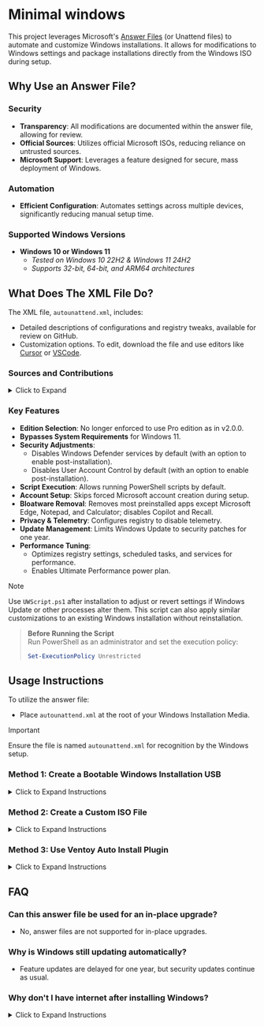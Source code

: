 # Minimal windows

This project leverages Microsoft's [Answer Files](https://learn.microsoft.com/en-us/windows-hardware/manufacture/desktop/update-windows-settings-and-scripts-create-your-own-answer-file-sxs?view=windows-11) (or Unattend files) to automate and customize Windows installations. It allows for modifications to Windows settings and package installations directly from the Windows ISO during setup.

## Why Use an Answer File?

### Security
- **Transparency**: All modifications are documented within the answer file, allowing for review.
- **Official Sources**: Utilizes official Microsoft ISOs, reducing reliance on untrusted sources.
- **Microsoft Support**: Leverages a feature designed for secure, mass deployment of Windows.

### Automation
- **Efficient Configuration**: Automates settings across multiple devices, significantly reducing manual setup time.

### Supported Windows Versions
- **Windows 10 or Windows 11**  
  - *Tested on Windows 10 22H2 & Windows 11 24H2*
  - *Supports 32-bit, 64-bit, and ARM64 architectures*

## What Does The XML File Do?

The XML file, `autounattend.xml`, includes:
- Detailed descriptions of configurations and registry tweaks, available for review on GitHub.
- Customization options. To edit, download the file and use editors like [Cursor](https://www.cursor.com/) or [VSCode](https://code.visualstudio.com/).

### Sources and Contributions

<details>
  <summary>Click to Expand</summary>

- **Base Answer File Generation**:  
  - [Schneegans Unattend Generator](https://schneegans.de/windows/unattend-generator/)
- **Tweaks & Optimizations**:  
  - [ChrisTitusTech WinUtil](https://github.com/ChrisTitusTech/winutil)
  - [FR33THY's Ultimate Windows Optimization Guide](https://github.com/FR33THYFR33THY/Ultimate-Windows-Optimization-Guide)
- **Additional Tweaks**:  
  - [Tiny11Builder](https://github.com/ntdevlabs/tiny11builder)
  - [Ten Forums](https://www.tenforums.com/)
  - [Eleven Forum](https://www.elevenforum.com/)
  - [Winaero Tweaker](https://winaerotweaker.com/)

</details>

### Key Features

- **Edition Selection**: No longer enforced to use Pro edition as in v2.0.0.
- **Bypasses System Requirements** for Windows 11.
- **Security Adjustments**: 
  - Disables Windows Defender services by default (with an option to enable post-installation).
  - Disables User Account Control by default (with an option to enable post-installation).
- **Script Execution**: Allows running PowerShell scripts by default.
- **Account Setup**: Skips forced Microsoft account creation during setup.
- **Bloatware Removal**: Removes most preinstalled apps except Microsoft Edge, Notepad, and Calculator; disables Copilot and Recall.
- **Privacy & Telemetry**: Configures registry to disable telemetry.
- **Update Management**: Limits Windows Update to security patches for one year.
- **Performance Tuning**: 
  - Optimizes registry settings, scheduled tasks, and services for performance.
  - Enables Ultimate Performance power plan.

> [!NOTE]  
> Use `UWScript.ps1` after installation to adjust or revert settings if Windows Update or other processes alter them. This script can also apply similar customizations to an existing Windows installation without reinstallation.

> **Before Running the Script**  
> Run PowerShell as an administrator and set the execution policy:
> ```powershell
> Set-ExecutionPolicy Unrestricted
> ```

## Usage Instructions

To utilize the answer file:

- Place `autounattend.xml` at the root of your Windows Installation Media.

> [!IMPORTANT]  
> Ensure the file is named `autounattend.xml` for recognition by the Windows setup.

### Method 1: Create a Bootable Windows Installation USB

<details>
  <summary>Click to Expand Instructions</summary>

  1. **Download** `autounattend.xml`.
  2. **Create Bootable USB**: Use [Rufus](https://rufus.ie/en/) or Microsoft's Media Creation Tool to make a Windows Installation USB.
     
     > **Important**  
     > - Media Creation Tool might cause issues; use at discretion.
     > - Avoid selecting "Customize Your Windows Experience" in Rufus to prevent overwriting the answer file.

  3. **Copy** `autounattend.xml` to the root of the USB.
  4. **Boot and Install**: Boot from the USB for installation; the answer file will execute automatically.

</details>

### Method 2: Create a Custom ISO File

<details>
  <summary>Click to Expand Instructions</summary>

  1. **Download** `autounattend.xml`.
  2. **Get Windows ISO**: Download from [Windows 10](https://www.microsoft.com/en-us/software-download/windows10) or [Windows 11](https://www.microsoft.com/en-us/software-download/windows11).
  3. **Use AnyBurn**: 
     - Choose "Edit Image File", select your ISO, add `autounattend.xml`, and recreate the ISO.
  4. **Create Bootable Media**: Use the new ISO with Rufus or Ventoy to make a bootable drive.

  > **Important**  
  > - Similar to Method 1, avoid customizing experience in Rufus.

  5. **Install Windows**: Boot from the modified ISO or USB for automatic setup.

</details>

### Method 3: Use Ventoy Auto Install Plugin

<details>
  <summary>Click to Expand Instructions</summary>

  1. **Download** `autounattend.xml`.
  2. **Prepare Ventoy**: Install Ventoy on a USB, create necessary folders (`ISO`, `Templates`).
  3. **Add Files**: Place Windows ISOs in `ISO\Windows`, `autounattend.xml` in `Templates`.
  4. **Configure Ventoy Plugin**: Use VentoyPlugson to set up auto-installation with the answer file.
  5. **Install**: Boot from the Ventoy USB and select the ISO with the answer file option for automatic setup.

</details>

## FAQ

### Can this answer file be used for an in-place upgrade?

- No, answer files are not supported for in-place upgrades.

### Why is Windows still updating automatically?

- Feature updates are delayed for one year, but security updates continue as usual.

### Why don't I have internet after installing Windows?

<details>
  <summary>Click to Expand Instructions</summary>

  If there's no internet connection post-installation:
  
  - **Driver Issue**: Download network drivers from your hardware manufacturer on another machine, transfer via USB, and install them on your new Windows setup.

</details>
